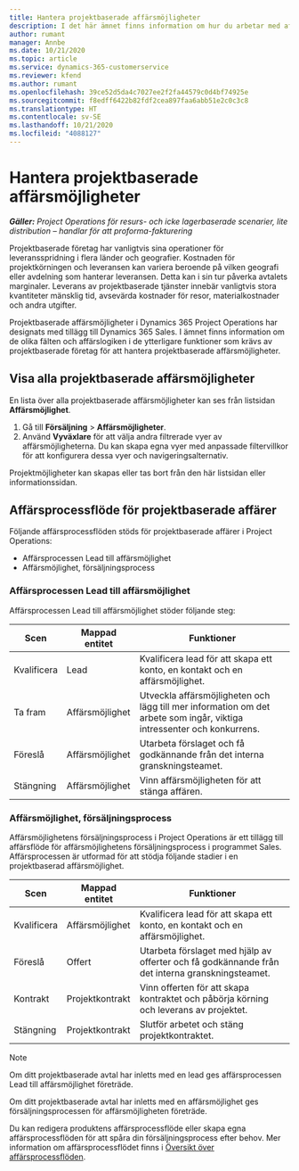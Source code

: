 ```yaml
---
title: Hantera projektbaserade affärsmöjligheter
description: I det här ämnet finns information om hur du arbetar med affärsmöjligheter som är relaterade till projekt.
author: rumant
manager: Annbe
ms.date: 10/21/2020
ms.topic: article
ms.service: dynamics-365-customerservice
ms.reviewer: kfend
ms.author: rumant
ms.openlocfilehash: 39ce52d5da4c7027ee2f2fa44579c0d4bf74925e
ms.sourcegitcommit: f8edff6422b82fdf2cea897faa6abb51e2c0c3c8
ms.translationtype: HT
ms.contentlocale: sv-SE
ms.lasthandoff: 10/21/2020
ms.locfileid: "4088127"
---
```

# <a name="manage-project-based-opportunities"></a>Hantera projektbaserade affärsmöjligheter

_**Gäller:** Project Operations för resurs- och icke lagerbaserade scenarier, lite distribution – handlar för att proforma-fakturering_

Projektbaserade företag har vanligtvis sina operationer för leveransspridning i flera länder och geografier. Kostnaden för projektkörningen och leveransen kan variera beroende på vilken geografi eller avdelning som hanterar leveransen. Detta kan i sin tur påverka avtalets marginaler. Leverans av projektbaserade tjänster innebär vanligtvis stora kvantiteter mänsklig tid, avsevärda kostnader för resor, materialkostnader och andra utgifter.

Projektbaserade affärsmöjligheter i Dynamics 365 Project Operations har designats med tillägg till Dynamics 365 Sales. I ämnet finns information om de olika fälten och affärslogiken i de ytterligare funktioner som krävs av projektbaserade företag för att hantera projektbaserade affärsmöjligheter.

## <a name="view-all-project-based-opportunities"></a>Visa alla projektbaserade affärsmöjligheter

En lista över alla projektbaserade affärsmöjligheter kan ses från listsidan **Affärsmöjlighet**. 

1. Gå till **Försäljning** > **Affärsmöjligheter**.
2. Använd **Vyväxlare** för att välja andra filtrerade vyer av affärsmöjligheterna. Du kan skapa egna vyer med anpassade filtervillkor för att konfigurera dessa vyer och navigeringsalternativ.

Projektmöjligheter kan skapas eller tas bort från den här listsidan eller informationssidan.

## <a name="business-process-flow-for-project-based-deals"></a>Affärsprocessflöde för projektbaserade affärer

Följande affärsprocessflöden stöds för projektbaserade affärer i Project Operations:

- Affärsprocessen Lead till affärsmöjlighet
- Affärsmöjlighet, försäljningsprocess

### <a name="lead-to-opportunity-business-process"></a>Affärsprocessen Lead till affärsmöjlighet 
Affärsprocessen Lead till affärsmöjlighet stöder följande steg:

| Scen | Mappad entitet | Funktioner |
| --- | --- | --- |
| Kvalificera | Lead | Kvalificera lead för att skapa ett konto, en kontakt och en affärsmöjlighet. |
| Ta fram | Affärsmöjlighet | Utveckla affärsmöjligheten och lägg till mer information om det arbete som ingår, viktiga intressenter och konkurrens. |
| Föreslå | Affärsmöjlighet | Utarbeta förslaget och få godkännande från det interna granskningsteamet. |
| Stängning | Affärsmöjlighet | Vinn affärsmöjligheten för att stänga affären. |

### <a name="opportunity-sales-process"></a>Affärsmöjlighet, försäljningsprocess
Affärsmöjlighetens försäljningsprocess i Project Operations är ett tillägg till affärsflöde för affärsmöjlighetens försäljningsprocess i programmet Sales. Affärsprocessen är utformad för att stödja följande stadier i en projektbaserad affärsmöjlighet.

| Scen | Mappad entitet | Funktioner |
| --- | --- | --- |
| Kvalificera | Affärsmöjlighet | Kvalificera lead för att skapa ett konto, en kontakt och en affärsmöjlighet. |
| Föreslå | Offert | Utarbeta förslaget med hjälp av offerter och få godkännande från det interna granskningsteamet. |
| Kontrakt | Projektkontrakt | Vinn offerten för att skapa kontraktet och påbörja körning och leverans av projektet. |
| Stängning | Projektkontrakt | Slutför arbetet och stäng projektkontraktet. |

> [!NOTE]
> Om ditt projektbaserade avtal har inletts med en lead ges affärsprocessen Lead till affärsmöjlighet företräde.
>
> Om ditt projektbaserade avtal har inletts med en affärsmöjlighet ges försäljningsprocessen för affärsmöjligheten företräde.

Du kan redigera produktens affärsprocessflöde eller skapa egna affärsprocessflöden för att spåra din försäljningsprocess efter behov. Mer information om affärsprocessflödet finns i [Översikt över affärsprocessflöden](https://docs.microsoft.com/dynamics365/customerengagement/on-premises/customize/business-process-flows-overview).
